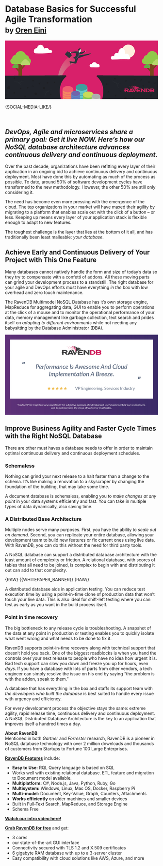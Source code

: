 # Database Basics for Successful Agile Transformation<br/><small>by <a href="mailto:ayende@ayende.com">Oren Eini</a></small>

![Database Basics for Successful Agile Transformation](images/nosql-database-basics-for-succesful-agile-transformation.jpg)

{SOCIAL-MEDIA-LIKE/}

<br/>

## <em>DevOps, Agile and microservices share a primary goal: Get it live NOW. Here’s how our NoSQL database architecture advances continuous delivery and continuous deployment.</em>

Over the past decade, organizations have been refitting every layer of their application in an ongoing bid to achieve continuous delivery and continuous deployment. Most have done this by automating as much of the process as possible. To date, around 50% of software development cycles have transformed to the new methodology. However, the other 50% are still only considering it.

The need has become even more pressing with the emergence of the cloud. The top organizations in your market will have maxed their agility by migrating to a platform that enables scale out with the click of a button – or less. Keeping up means every layer of your application stack is flexible enough to adapt to new features.

The toughest challenge is the layer that lies at the bottom of it all, and has traditionally been least malleable: <em>your database</em>.

## Achieve Early and Continuous Delivery of Your Project with This One Feature

Many databases cannot natively handle the form and size of today’s data so they try to compensate with a confetti of addons. All these moving parts can grind your development process to a standstill. The right database for your agile and DevOps efforts must have everything <em>in the box</em> with low overhead and zero touch maintenance.

The RavenDB Multimodel NoSQL Database has it’s own storage engine, MapReduce for aggregating data, GUI to enable you to perform operations at the click of a mouse and to monitor the operational performance of your data, memory management like garbage collection, text search and prides itself on <em>adapting to different environments</em> while not needing any babysitting by the Database Administrator (DBA).

<a href="https://www.gartner.com/reviews/review/view/609931" rel="nofollow">
    <img class="img-responsive" alt="Gartner Peer Review" src="images/performance-is-awesome.jpg" />
</a>

## Improve Business Agility and Faster Cycle Times with the Right NoSQL Database

There are other must haves a database needs to offer in order to maintain optimal continuous delivery and continuous deployment schedules.

### Schemaless

Nothing can grind your next release to a halt faster than a change to the schema. It’s like making a renovation to a skyscraper by changing the foundation of the building, that may take some time.

A document database is schemaless, enabling you to <em>make changes at any point</em> in your data systems efficiently and fast. You can take in multiple types of data dynamically, also saving time.

### A Distributed Base Architecture

Multiple nodes serve many purposes. First, you have the ability to <em>scale out on demand</em>. Second, you can replicate your entire database, allowing your development team to build new features or fix current ones using live data. With RavenDB, you can do this without the need for third party tools.

A NoSQL database can support a distributed database architecture with the least amount of complexity or friction. A relational database, with scores of tables that all need to be joined, is complex to begin with and distributing it out can add to that complexity.

{RAW}
{{WHITEPAPER_BANNER}}
{RAW/}

A distributed database aids in application testing. You can reduce test execution time by using a point-in-time clone of production data that won’t touch your live data. This is also ideal for shift-left testing where you can test as early as you want in the build process itself.

### Point in time recovery

The big bottleneck to any release cycle is troubleshooting. A snapshot of the data at any point in production or testing enables you to quickly isolate what went wrong and what needs to be done to fix it.

RavenDB supports point-in-time recovery along with technical support that doesn’t hold you back. One of the biggest roadblocks is when you hand the controls over your next release to people who have no idea how urgent it is. Bad tech support can slow you down and freeze you up for hours, even <em>days</em>. If you have a database with lots of parts from other vendors, a tech engineer can simply resolve the issue on his end by saying “the problem is with the addon, speak to them.”

A database that has everything in the box and staffs its support team with <em>the developers who built the database</em> is best suited to handle every issue with urgency and efficiency.

For every development process the objective stays the same: extreme agility, rapid release time, continuous delivery and continuous deployment. A NoSQL Distributed Database Architecture is the key to an application that improves itself a hundred times a day.

<div class="bottom-line">
    <p><strong>About RavenDB</strong><br/>
Mentioned in both <em>Gartner</em> and <em>Forrester</em> research, RavenDB is a pioneer in NoSQL database technology with over 2 million downloads and thousands of customers from Startups to Fortune 100 Large Enterprises.</p>
    <p><strong><a href="https://ravendb.net/buy">RavenDB Features</a></strong> include:
    <ul>
<li><strong>Easy to Use:</strong> RQL Query language is based on SQL</li>
<li>Works well with existing relational database. ETL feature and migration to Document model available.</li>
<li><strong>Multiplatform:</strong> C#, Node.js, Java, Python, Ruby, Go</li>
<li><strong>Multisystem:</strong> Windows, Linux, Mac OS, Docker, Raspberry Pi</li>
<li><strong>Multi-model:</strong> Document, Key-Value, Graph, Counters, Attachments</li>
<li><strong>Works efficiently</strong> on older machines and smaller devices</li>
<li>Built in Full-Text Search, MapReduce, and Storage Engine</li>
<li>Schema Free</li>
</ul>
    </p>
    <p>
        <strong><a href="https://ravendb.net/#play-video">Watch our intro video here!</a></strong>
    </p>
    <p><strong><a href="https://ravendb.net/downloads#server/dev">Grab RavenDB for free</a></strong> and get:
    <ul>
<li>3 cores</li>
<li>our state-of-the-art GUI interface</li>
<li>Connectivity secured with TLS 1.2 and X.509 certificates</li>
<li>6 gigabyte RAM database with up to a 3-server cluster</li>
<li>Easy compatibility with cloud solutions like AWS, Azure, and more</li>
</ul>
    </p>
</div>
